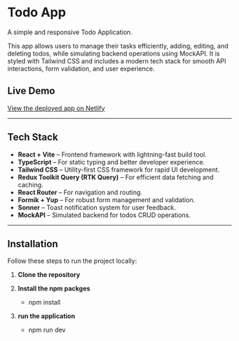 # Todo App

A simple and responsive Todo Application.

This app allows users to manage their tasks efficiently, adding, editing, and deleting todos, while simulating backend operations using MockAPI. It is styled with Tailwind CSS and includes a modern tech stack for smooth API interactions, form validation, and user experience.

## Live Demo

[View the deployed app on Netlify](https://tdapplication007.netlify.app)

---

## Tech Stack

- **React + Vite** – Frontend framework with lightning-fast build tool.
- **TypeScript** – For static typing and better developer experience.
- **Tailwind CSS** – Utility-first CSS framework for rapid UI development.
- **Redux Toolkit Query (RTK Query)** – For efficient data fetching and caching.
- **React Router** – For navigation and routing.
- **Formik + Yup** – For robust form management and validation.
- **Sonner** – Toast notification system for user feedback.
- **MockAPI** – Simulated backend for todos CRUD operations.

---

## Installation

Follow these steps to run the project locally:

1. **Clone the repository**

2. **Install the npm packges**

   - npm install

3. **run the application**
   - npm run dev
